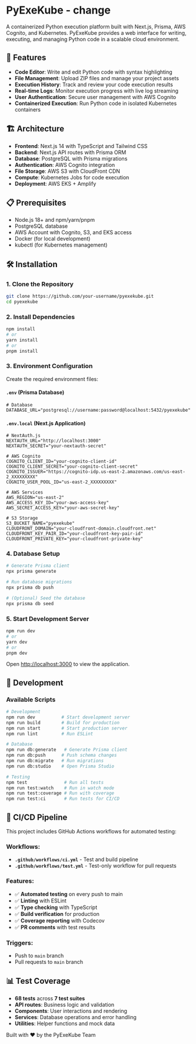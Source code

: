 # PyExeKube - change

A containerized Python execution platform built with Next.js, Prisma, AWS Cognito, and Kubernetes. PyExeKube provides a web interface for writing, executing, and managing Python code in a scalable cloud environment.

## 🚀 Features

- **Code Editor**: Write and edit Python code with syntax highlighting
- **File Management**: Upload ZIP files and manage your project assets
- **Execution History**: Track and review your code execution results
- **Real-time Logs**: Monitor execution progress with live log streaming
- **User Authentication**: Secure user management with AWS Cognito
- **Containerized Execution**: Run Python code in isolated Kubernetes containers

## 🏗️ Architecture

- **Frontend**: Next.js 14 with TypeScript and Tailwind CSS
- **Backend**: Next.js API routes with Prisma ORM
- **Database**: PostgreSQL with Prisma migrations
- **Authentication**: AWS Cognito integration
- **File Storage**: AWS S3 with CloudFront CDN
- **Compute**: Kubernetes Jobs for code execution
- **Deployment**: AWS EKS + Amplify

## 📋 Prerequisites

- Node.js 18+ and npm/yarn/pnpm
- PostgreSQL database
- AWS Account with Cognito, S3, and EKS access
- Docker (for local development)
- kubectl (for Kubernetes management)

## 🛠️ Installation

### 1. Clone the Repository

```bash
git clone https://github.com/your-username/pyexekube.git
cd pyexekube
```

### 2. Install Dependencies

```bash
npm install
# or
yarn install
# or
pnpm install
```

### 3. Environment Configuration

Create the required environment files:

#### `.env` (Prisma Database)
```env
# Database
DATABASE_URL="postgresql://username:password@localhost:5432/pyexekube"

```

#### `.env.local` (Next.js Application)
```env
# NextAuth.js
NEXTAUTH_URL="http://localhost:3000"
NEXTAUTH_SECRET="your-nextauth-secret"

# AWS Cognito
COGNITO_CLIENT_ID="your-cognito-client-id"
COGNITO_CLIENT_SECRET="your-cognito-client-secret"
COGNITO_ISSUER="https://cognito-idp.us-east-2.amazonaws.com/us-east-2_XXXXXXXXX"
COGNITO_USER_POOL_ID="us-east-2_XXXXXXXXX"

# AWS Services
AWS_REGION="us-east-2"
AWS_ACCESS_KEY_ID="your-aws-access-key"
AWS_SECRET_ACCESS_KEY="your-aws-secret-key"

# S3 Storage
S3_BUCKET_NAME="pyexekube"
CLOUDFRONT_DOMAIN="your-cloudfront-domain.cloudfront.net"
CLOUDFRONT_KEY_PAIR_ID="your-cloudfront-key-pair-id"
CLOUDFRONT_PRIVATE_KEY="your-cloudfront-private-key"
```

### 4. Database Setup

```bash
# Generate Prisma client
npx prisma generate

# Run database migrations
npx prisma db push

# (Optional) Seed the database
npx prisma db seed
```

### 5. Start Development Server

```bash
npm run dev
# or
yarn dev
# or
pnpm dev
```

Open [http://localhost:3000](http://localhost:3000) to view the application.

## 🔧 Development

### Available Scripts

```bash
# Development
npm run dev          # Start development server
npm run build        # Build for production
npm run start        # Start production server
npm run lint         # Run ESLint

# Database
npm run db:generate   # Generate Prisma client
npm run db:push      # Push schema changes
npm run db:migrate   # Run migrations
npm run db:studio    # Open Prisma Studio

# Testing
npm test              # Run all tests
npm run test:watch    # Run in watch mode
npm run test:coverage # Run with coverage
npm run test:ci       # Run tests for CI/CD
```

## 🚀 CI/CD Pipeline

This project includes GitHub Actions workflows for automated testing:

### Workflows:
- **`.github/workflows/ci.yml`** - Test and build pipeline
- **`.github/workflows/test.yml`** - Test-only workflow for pull requests

### Features:
- ✅ **Automated testing** on every push to main
- ✅ **Linting** with ESLint
- ✅ **Type checking** with TypeScript
- ✅ **Build verification** for production
- ✅ **Coverage reporting** with Codecov
- ✅ **PR comments** with test results

### Triggers:
- Push to `main` branch
- Pull requests to `main` branch

## 📊 Test Coverage

- **68 tests** across **7 test suites**
- **API routes**: Business logic and validation
- **Components**: User interactions and rendering
- **Services**: Database operations and error handling
- **Utilities**: Helper functions and mock data

Built with ❤️ by the PyExeKube Team